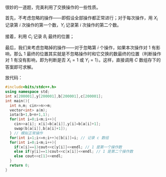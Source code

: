 很妙的一道题，完美利用了交换操作的一些性质。

首先，不考虑忽略的操作——即假设全部操作都正常进行；对于每次操作，用 $X_i$ 记录第 $i$ 次操作的第一个数，$Y_i$ 记录第 $i$ 次操作的第二个数。

接着，利用 $C_i$ 记录 $B_i$ 最终的位置；

最后，我们来考虑忽略掉的操作——对于忽略第 $i$ 个操作，如果本次操作对 $1$ 有影响，那么 $1$ 最终的位置其实就是不忽略操作时和它交换的数最终的位置（判断操作对 $1$ 有没有影响，即为判断是否 $X_i=1$ 或 $Y_i=1$）。这样，直接调用 $C$ 数组存下的答案即可求解。

放代码：

```cpp
#include<bits/stdc++.h>
using namespace std;
int x[200001],y[200001],b[200001],c[200001];
int main(){
  int n,m; cin>>n>>m;
  vector<int> a(m);
  iota(b+1,b+n+1,1);
  for(int i=0;i<m;i++){
    cin>>a[i]; x[i]=b[a[i]],y[i]=b[a[i]+1];
    swap(b[a[i]],b[a[i]+1]);
  } // 模拟正常操作
  for(int i=1;i<=n;i++)c[b[i]]=i; // 记录 c 数组
  for(int i=0;i<m;i++){
    if(x[i]==1)cout<<c[y[i]]<<endl; // 1 是第一个操作数
    else if(y[i]==1)cout<<c[x[i]]<<endl; // 1 是第二个操作数
    else cout<<c[1]<<endl;
  }
  return 0;
}
```